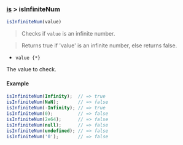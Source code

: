 ### [is](../) > isInfiniteNum

```js
isInfiniteNum(value)
```

> Checks if <code>value</code> is an infinite number.

> Returns true if 'value' is an infinite number, else returns false.

- <code>value {\*}</code>

The value to check.

#### Example
```js
isInfiniteNum(Infinity);  // => true
isInfiniteNum(NaN);       // => false
isInfiniteNum(-Infinity); // => true
isInfiniteNum(0);         // => false
isInfiniteNum(2e64);      // => false
isInfiniteNum(null);      // => false
isInfiniteNum(undefined); // => false
isInfiniteNum('0');       // => false
```
